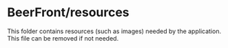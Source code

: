 # BeerFront/resources

This folder contains resources (such as images) needed by the application. This file can
be removed if not needed.
